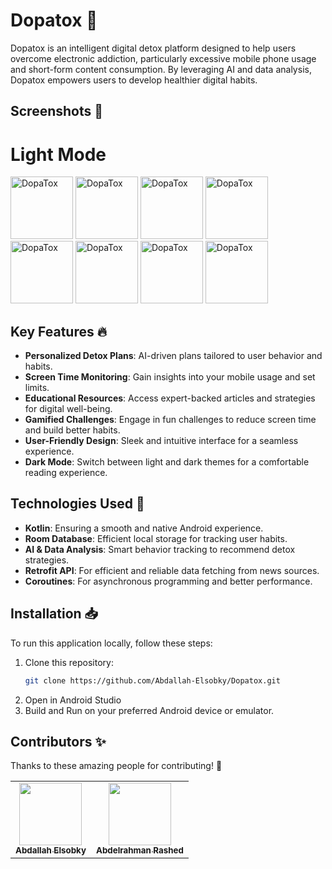 # Dopatox 📵
Dopatox is an intelligent digital detox platform designed to help users overcome electronic addiction, particularly excessive mobile phone usage and short-form content consumption. By leveraging AI and data analysis, Dopatox empowers users to develop healthier digital habits.

## Screenshots 📸

# Light Mode
<img src="https://github.com/user-attachments/assets/a5fa5a90-7c61-40a0-b682-ace2decc52b7" alt="DopaTox " width="100" />
<img src="https://github.com/user-attachments/assets/f3c7159e-8dd6-44f0-9034-6734cae5f1d8" alt="DopaTox " width="100" />
<img src="https://github.com/user-attachments/assets/17c0d801-eaa3-4b98-9d61-c5c622f9461b" alt="DopaTox " width="100" />
<img src="https://github.com/user-attachments/assets/26bb9dcc-8f29-4789-9743-95bd93bbdf0f" alt="DopaTox " width="100" />
<img src="https://github.com/user-attachments/assets/8ad07e0d-a48c-4401-8c8e-da5164908a0b" alt="DopaTox " width="100" />
<img src="https://github.com/user-attachments/assets/ac2b253f-1e6a-4588-84fb-68aff8e69d38" alt="DopaTox " width="100" />
<img src="https://github.com/user-attachments/assets/af0cac94-4bc1-4de9-a598-01d945e476b4" alt="DopaTox " width="100" />
<img src="https://github.com/user-attachments/assets/f5aef5c0-b082-4a62-81b2-6fdf377a9e5e" alt="DopaTox " width="100" />

<!-- # Dark Mode
<img src="b" alt="DopaTox " width="100" /> -->


## Key Features 🔥
- **Personalized Detox Plans**: AI-driven plans tailored to user behavior and habits.
- **Screen Time Monitoring**: Gain insights into your mobile usage and set limits.
- **Educational Resources**: Access expert-backed articles and strategies for digital well-being.
- **Gamified Challenges**: Engage in fun challenges to reduce screen time and build better habits.
- **User-Friendly Design**: Sleek and intuitive interface for a seamless experience.
- **Dark Mode**: Switch between light and dark themes for a comfortable reading experience.
## Technologies Used 🚀
- **Kotlin**: Ensuring a smooth and native Android experience.
- **Room Database**: Efficient local storage for tracking user habits.
- **AI & Data Analysis**: Smart behavior tracking to recommend detox strategies.
- **Retrofit API**: For efficient and reliable data fetching from news sources.
- **Coroutines**: For asynchronous programming and better performance.
## Installation 📥

To run this application locally, follow these steps:

1. Clone this repository:
   ```bash
   git clone https://github.com/Abdallah-Elsobky/Dopatox.git
2. Open in Android Studio
3. Build and Run on your preferred Android device or emulator.


## Contributors ✨

Thanks to these amazing people for contributing! 💖

<table>
   <tr>
    <td align="center">
      <a href="https://github.com/Abdallah-Elsobky">
        <img src="https://avatars.githubusercontent.com/Abdallah-Elsobky?s=100&v=4" width="100px;" alt=""/>
        <br /><sub><b>Abdallah Elsobky</b></sub>
      </a>
    </td>
    <td align="center">
      <a href="https://github.com/abdelrahman-rashed-ali">
        <img src="https://avatars.githubusercontent.com/abdelrahman-rashed-ali?s=100&v=4" width="100px;" alt=""/>
        <br /><sub><b>Abdelrahman Rashed</b></sub>
      </a>
    </td>
  </tr>
</table>

